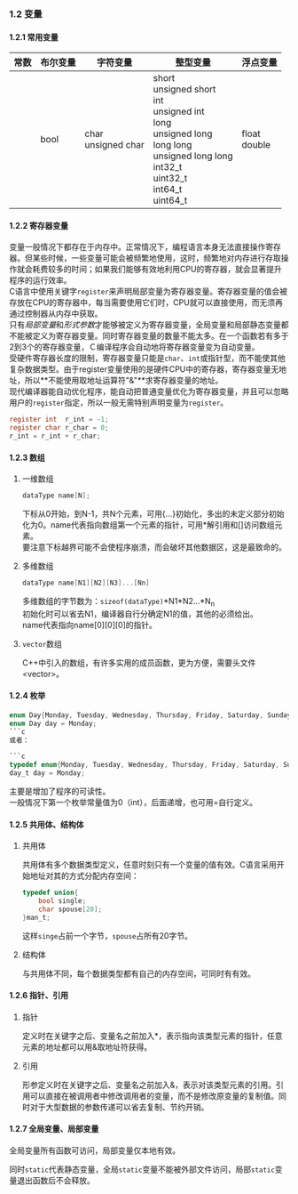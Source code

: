 ### 1.2 变量

#### 1.2.1 常用变量

|常数|布尔变量|字符变量|整型变量|浮点变量|
|-|-|-|-|-|
||bool|char<br> unsigned char |short<br> unsigned short<br> int<br> unsigned int<br> long<br> unsigned long<br> long long<br> unsigned long long<br> int32_t<br> uint32\_t<br> int64\_t<br> uint64\_t | float<br> double |

#### 1.2.2 寄存器变量

变量一般情况下都存在于内存中。正常情况下，编程语言本身无法直接操作寄存器。但某些时候，一些变量可能会被频繁地使用，这时，频繁地对内存进行存取操作就会耗费较多的时间；如果我们能够有效地利用CPU的寄存器，就会显著提升程序的运行效率。  
C语言中使用关键字`register`来声明局部变量为寄存器变量。寄存器变量的值会被存放在CPU的寄存器中，每当需要使用它们时，CPU就可以直接使用，而无须再通过控制器从内存中获取。  
只有*局部变量*和*形式参数*才能够被定义为寄存器变量，全局变量和局部静态变量都不能被定义为寄存器变量。同时寄存器变量的数量不能太多。在一个函数若有多于2到3个的寄存器变量，Ｃ编译程序会自动地将寄存器变量变为自动变量。  
受硬件寄存器长度的限制，寄存器变量只能是`char`、`int`或指针型，而不能使其他复杂数据类型。由于register变量使用的是硬件CPU中的寄存器，寄存器变量无地址，所以**不能使用取地址运算符"&"**求寄存器变量的地址。  
现代编译器能自动优化程序，能自动把普通变量优化为寄存器变量，并且可以忽略用户的`register`指定，所以一般无需特别声明变量为`register`。  

```c
register int  r_int = -1;
register char r_char = 0;
r_int = r_int + r_char;
```

#### 1.2.3 数组

1. 一维数组
    ```c
    dataType name[N];
    ```
    
    下标从0开始，到N-1，共N个元素，可用{...}初始化，多出的未定义部分初始化为0。name代表指向数组第一个元素的指针，可用*解引用和[]访问数组元素。  
    要注意下标越界可能不会使程序崩溃，而会破坏其他数据区，这是最致命的。  

2. 多维数组
    ```c
    dataType name[N1][N2][N3]...[Nn]
    ```
    多维数组的字节数为：`sizeof(dataType)`\*N1\*N2...\*N<sub>n</sub>    
    初始化时可以省去N1，编译器自行分确定N1的值，其他的必须给出。  
    name代表指向name[0][0][0]的指针。
    
3. `vector`数组

    C++中引入的数组，有许多实用的成员函数，更为方便，需要头文件\<vector\>。

#### 1.2.4 枚举
```c    
enum Day{Monday, Tuesday, Wednesday, Thursday, Friday, Saturday, Sunday};
enum Day day = Monday;   	 
```c
或者：
    
```c   
typedef	enum{Monday, Tuesday, Wednesday, Thursday, Friday, Saturday, Sunday} day_t;
day_t day = Monday;
```

主要是增加了程序的可读性。  
一般情况下第一个枚举常量值为0（int），后面递增，也可用=自行定义。  

#### 1.2.5 共用体、结构体

1. 共用体

    共用体有多个数据类型定义，任意时刻只有一个变量的值有效。C语言采用开始地址对其的方式分配内存空间：
    ```c     
    typedef union{
        bool single;
        char spouse[20];
    }man_t; 
    ```
    这样`singe`占前一个字节，`spouse`占所有20字节。

2. 结构体

    与共用体不同，每个数据类型都有自己的内存空间，可同时有有效。
    
#### 1.2.6 指针、引用

1. 指针

    定义时在关键字之后、变量名之前加入*，表示指向该类型元素的指针，任意元素的地址都可以用&取地址符获得。

2. 引用

    形参定义时在关键字之后、变量名之前加入&，表示对该类型元素的引用。引用可以直接在被调用者中修改调用者的变量，而不是修改原变量的复制值。同时对于大型数据的参数传递可以省去复制、节约开销。

#### 1.2.7 全局变量、局部变量

全局变量所有函数可访问，局部变量仅本地有效。

同时`static`代表静态变量，全局`static`变量不能被外部文件访问，局部`static`变量退出函数后不会释放。



